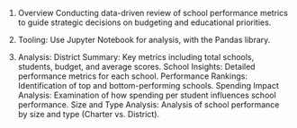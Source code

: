 1. Overview
Conducting data-driven review of school performance metrics to guide strategic decisions on budgeting and educational priorities.

2. Tooling: Use Jupyter Notebook for analysis, with the Pandas library.
3. Analysis: 
  District Summary: Key metrics including total schools, students, budget, and average scores.
  School Insights: Detailed performance metrics for each school.
  Performance Rankings: Identification of top and bottom-performing schools.
  Spending Impact Analysis: Examination of how spending per student influences school performance.
  Size and Type Analysis: Analysis of school performance by size and type (Charter vs. District).
